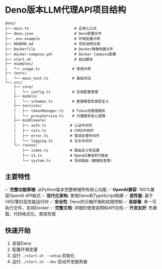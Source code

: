 # Deno版本LLM代理API项目结构

```
deno/
├── main.ts                     # 应用入口点
├── deno.json                   # Deno配置文件
├── .env.example                # 环境变量示例
├── README.md                   # 项目说明文档
├── Dockerfile                  # Docker镜像构建文件
├── docker-compose.yml          # Docker Compose配置
├── start.sh                    # 启动脚本
├── examples/
│   └── usage.ts               # 使用示例
├── tests/
│   └── main_test.ts           # 基础测试
└── src/
    ├── core/
    │   └── config.ts          # 应用配置管理
    ├── models/
    │   └── schemas.ts         # 数据模型和类型定义
    ├── services/
    │   ├── tokenManager.ts    # Token池管理服务
    │   └── proxyService.ts    # 代理服务核心逻辑
    ├── middleware/
    │   ├── auth.ts           # 认证中间件
    │   ├── cors.ts           # CORS中间件
    │   ├── error.ts          # 错误处理中间件
    │   └── logging.ts        # 日志中间件
    └── routes/
        ├── index.ts          # 路由定义和设置
        ├── v1.ts             # OpenAI兼容API路由
        └── system.ts         # 系统路由（健康检查等）
```

## 主要特性

✅ **完整功能移植**: 从Python版本完整移植所有核心功能
✅ **OpenAI兼容**: 100%兼容OpenAI API格式
✅ **现代化架构**: 使用Deno和TypeScript构建
✅ **高性能**: 基于V8引擎的高性能运行时
✅ **安全性**: Deno的沙箱环境和权限控制
✅ **易部署**: 单一可执行文件，支持Docker
✅ **完整文档**: 详细的使用说明和API文档
✅ **开发友好**: 热重载、代码格式化、类型检查

## 快速开始

1. 安装Deno
2. 配置环境变量
3. 运行 `./start.sh --setup` 初始化
4. 运行 `./start.sh --dev` 启动开发服务器
